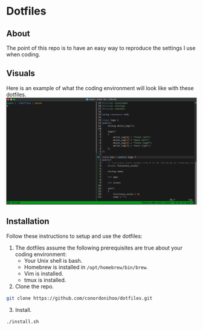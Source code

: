 # Dotfiles
## About
The point of this repo is to have an easy way to reproduce the settings I use when coding.
## Visuals
Here is an example of what the coding environment will look like with these dotfiles.
![Alt text](./demo.png?raw=True "Title")
## Installation
Follow these instructions to setup and use the dotfiles:
1. The dotfiles assume the following prerequisites are true about your coding environment:
    * Your Unix shell is bash.
    * Homebrew is installed in `/opt/homebrew/bin/brew`.
    * Vim is installed.
    * tmux is installed.
2. Clone the repo.
  ```sh
  git clone https://github.com/conordonihoo/dotfiles.git
  ```
3. Install.
  ```sh
  ./install.sh
  ```
